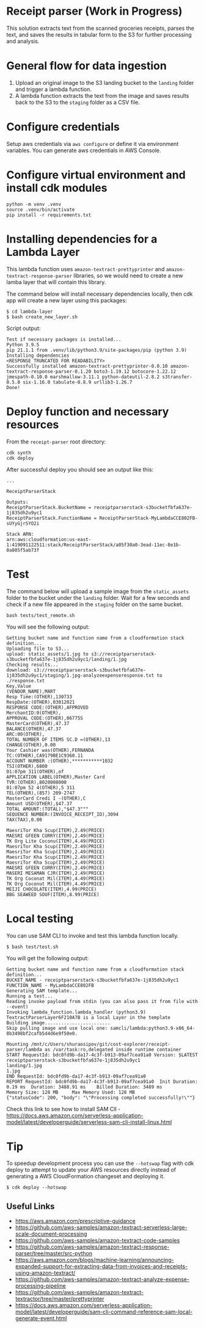 # Receipt parser (Work in Progress)
This solution extracts text from the scanned groceries receipts, parses the text, and saves the results in tabular form to the S3 for further processing and analysis.

# General flow for data ingestion

1. Upload an original image to the S3 landing bucket to the `landing` folder and trigger a lambda function.
2. A lambda function extracts the text from the image and saves results back to the S3 to the `staging` folder as a CSV file.

# Configure credentials
Setup aws credentials via `aws configure` or define it via environment variables.
You can generate aws credentials in AWS Console.

# Configure virtual environment and install cdk modules

```
python -m venv .venv
source .venv/bin/activate
pip install -r requirements.txt
```

# Installing dependencies for a Lambda Layer 
This lambda function uses `amazon-textract-prettyprinter` and `amazon-textract-response-parser` libraries, so we would need to create a new lamba layer that will contain this library.

The command below will install necessary dependencies locally, then cdk app will create a new layer using this packages:
```
$ cd lambda-layer
$ bash create_new_layer.sh
```
Script output:
```
Test if necessary packages is installed...
Python 3.9.5
pip 21.1.1 from .venv/lib/python3.9/site-packages/pip (python 3.9)
Installing dependencies
<RESPONSE TRUNCATED FOR READABILITY>
Successfully installed amazon-textract-prettyprinter-0.0.10 amazon-textract-response-parser-0.1.20 boto3-1.19.12 botocore-1.22.12 jmespath-0.10.0 marshmallow-3.11.1 python-dateutil-2.8.2 s3transfer-0.5.0 six-1.16.0 tabulate-0.8.9 urllib3-1.26.7
Done!
```



# Deploy function and necessary resources
From the `receipt-parser` root directory:
```
cdk synth
cdk deploy

```

After successful deploy you should see an output like this:
```
...

ReceiptParserStack

Outputs:
ReceiptParserStack.BucketName = receiptparserstack-s3bucketfbfa637e-1j835dh2u9yc1
ReceiptParserStack.FunctionName = ReceiptParserStack-MyLambdaCCE802FB-sUYyGjrSYO2i

Stack ARN:
arn:aws:cloudformation:us-east-1:419091122511:stack/ReceiptParserStack/a05f30a0-3ead-11ec-8e1b-0a805f5ab73f
```

# Test 
The command below will upload a sample image from the `static_assets` folder to the bucket under the `landing` folder. Wait for a few seconds and check if a new file appeared in the `staging` folder on the same bucket.

```
bash tests/test_remote.sh
```

You will see the following output:
```
Getting bucket name and function name from a cloudformation stack definition...
Uploading file to S3...
upload: static_assets/1.jpg to s3://receiptparserstack-s3bucketfbfa637e-1j835dh2u9yc1/landing/1.jpg
Checking results...
download: s3://receiptparserstack-s3bucketfbfa637e-1j835dh2u9yc1/staging/1.jpg-analyzeexpenseresponse.txt to ./response.txt
Key,Value
(VENDOR_NAME),MART
Resp Time:(OTHER),130733
RespDate:(OTHER),03012021
RESPONSE CODE:(OTHER),AFPROVED
MerchantID:0(OTHER),
APPROVAL CODE:(OTHER),06775S
MasterCard(OTHER),47.37
BALANCE(OTHER),47.37
ARC:00(OTHER),
TOTAL NUMBER OF ITEMS SC.D =(OTHER),13
CHANGE(OTHER),0.00
Your Cashier was(OTHER),FERNANDA
TC:(OTHER),CA9179BE1C9360.11
ACCOUNT NUMBER :(OTHER),***********1032
TSI(OTHER),6800
01:07pm 311(OTHER),of
APPLICATION LABEL(OTHER),Master Card
TVR:(OTHER),8020008000
01:07pm 52 4(OTHER),5 311
TEL(OTHER),(857) 209-2747
MasterCard Credi I -(OTHER),C
Amount USD(OTHER),$47.37
TOTAL AMOUNT:(TOTAL),"$47.3"""
SEQUENCE NUMBER:(INVOICE_RECEIPT_ID),3094
TAX(TAX),0.00

MaesriTor Kha Scup(ITEM),2.49(PRICE)
MAESRI GFEEN CURRY(ITEM),2.49(PRICE)
TK Org Lite Coconu(ITEM),4.49(PRICE)
MaesriTor Kha Scup(ITEM),2.49(PRICE)
MaesriTor Kha Scup(ITEM),2.49(PRICE)
MaesriTor Kha Scup(ITEM),2.49(PRICE)
MaesriTor Kha Scup(ITEM),2.49(PRICE)
MAESRI GFEEN CURRY(ITEM),2.49(PRICE)
MASERI MESAMAN CJR(ITEM),2.49(PRICE)
TK Org Coconat Mil(ITEM),4.49(PRICE)
TK Org Coconut Mil(ITEM),4.49(PRICE)
MEIJI CHOCOLATE(ITEM),4.99(PRICE)
BBG SEAWEED SOUF(ITEM),8.99(PRICE)
```


# Local testing
You can use SAM CLI to invoke and test this lambda function locally.

```
$ bash test/test.sh
```

You will get the following output:
```
Getting bucket name and function name from a cloudformation stack definition...
BUCKET_NAME - receiptparserstack-s3bucketfbfa637e-1j835dh2u9yc1
FUNCTION_NAME - MyLambdaCCE802FB
Generating SAM template...
Running a test...
Reading invoke payload from stdin (you can also pass it from file with --event)
Invoking lambda_function.lambda_handler (python3.9)
TextractParserLayer6F210A7B is a local Layer in the template
Building image........................
Skip pulling image and use local one: samcli/lambda:python3.9-x86_64-8b3498bf2cafb5d4d6e9f50e0.

Mounting /mnt/c/Users/shuraosipov/git/cost-explorer/receipt-parser/lambda as /var/task:ro,delegated inside runtime container
START RequestId: bdc0fd9b-da17-4c3f-b913-09af7cea91a0 Version: $LATEST
receiptparserstack-s3bucketfbfa637e-1j835dh2u9yc1
landing/1.jpg
1.jpg
END RequestId: bdc0fd9b-da17-4c3f-b913-09af7cea91a0
REPORT RequestId: bdc0fd9b-da17-4c3f-b913-09af7cea91a0  Init Duration: 0.19 ms  Duration: 3488.91 ms    Billed Duration: 3489 ms        Memory Size: 128 MB     Max Memory Used: 128 MB
{"statusCode": 200, "body": "\"Processing completed successfully!\""}
```
Check this link to see how to install SAM ClI - https://docs.aws.amazon.com/serverless-application-model/latest/developerguide/serverless-sam-cli-install-linux.html

# Tip
To speedup development process you can use the `--hotswap` flag with cdk deploy to attempt to update your AWS resources directly instead of generating a AWS CloudFormation changeset and deploying it.
```
$ cdk deploy --hotswap
```




## Useful Links
- https://aws.amazon.com/prescriptive-guidance
- https://github.com/aws-samples/amazon-textract-serverless-large-scale-document-processing
- https://github.com/aws-samples/amazon-textract-code-samples
- https://github.com/aws-samples/amazon-textract-response-parser/tree/master/src-python
- https://aws.amazon.com/blogs/machine-learning/announcing-expanded-support-for-extracting-data-from-invoices-and-receipts-using-amazon-textract/
- https://github.com/aws-samples/amazon-textract-analyze-expense-processing-pipeline
- https://github.com/aws-samples/amazon-textract-textractor/tree/master/prettyprinter
- https://docs.aws.amazon.com/serverless-application-model/latest/developerguide/sam-cli-command-reference-sam-local-generate-event.html
